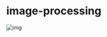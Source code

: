 # image-processing


![img](https://user-images.githubusercontent.com/56986643/151454750-7d8a3b36-7c72-4e76-96f1-154be9d48994.png)

